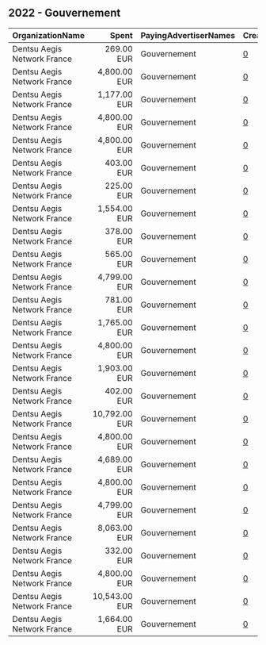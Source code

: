 ## 2022 - Gouvernement 
|OrganizationName|Spent|PayingAdvertiserNames|CreativeUrls|Impressions|Genders|AgeBrackets|CountryCodes|BillingAddresses|CandidateBallotInformation|
|:---|---:|:---|:---|---:|:---|:---|:---|:---|:---|
|Dentsu Aegis Network France|269.00 EUR|Gouvernement|[0](https://www.snap.com/political-ads/asset/aa363edd3103eea36721657462f08ab7ff1e342cc8683dbf49d39b9bbd6805ec?mediaType=jpg)|184,002||18+|france|"67 Av. de Wagram,Paris,75017,FR"||
|Dentsu Aegis Network France|4,800.00 EUR|Gouvernement|[0](https://www.snap.com/political-ads/asset/8729bd47a2fd986d679dc29e45d7679c04ad2fe0b9eb7a0fda450914bf4661a5?mediaType=jpg)|1,961,404||18+|france|"67 Av. de Wagram,Paris,75017,FR"||
|Dentsu Aegis Network France|1,177.00 EUR|Gouvernement|[0](https://www.snap.com/political-ads/asset/2eb35ff13ab3f36cf6c4c28898c576f244e3c1a29fb5f60cdceedca6e517b2b5?mediaType=mp4)|613,808||18+|france|"67 Av. de Wagram,Paris,75017,FR"||
|Dentsu Aegis Network France|4,800.00 EUR|Gouvernement|[0](https://www.snap.com/political-ads/asset/e909f8a8e8b8966aba177092d199bcccd77fbffc925d7ef9375174e545c856e1?mediaType=jpg)|2,657,729||18-34|france|"67 Av. de Wagram,Paris,75017,FR"||
|Dentsu Aegis Network France|4,800.00 EUR|Gouvernement|[0](https://www.snap.com/political-ads/asset/157909c94f72ed477edec77bcd103eb69d265d7b9ea3c9922e13918587bd874c?mediaType=jpg)|2,499,157||18-34|france|"67 Av. de Wagram,Paris,75017,FR"||
|Dentsu Aegis Network France|403.00 EUR|Gouvernement|[0](https://www.snap.com/political-ads/asset/650741430991ef75a0c0ecb458f7870867f54c8b600388b8e59ab7102d221c43?mediaType=png)|308,859||18-34|france|"67 Av. de Wagram,Paris,75017,FR"||
|Dentsu Aegis Network France|225.00 EUR|Gouvernement|[0](https://www.snap.com/political-ads/asset/501afa4694a01c01f39db3ba16d54f854268fe4281ff049f9d98119af7192911?mediaType=png)|154,476||18+|france|"67 Av. de Wagram,Paris,75017,FR"||
|Dentsu Aegis Network France|1,554.00 EUR|Gouvernement|[0](https://www.snap.com/political-ads/asset/e3eb80a28579f9ee0caa2cf52814e7896b09eb3561b417969cbc2befa98e811c?mediaType=png)|1,076,859||18+|france|"67 Av. de Wagram,Paris,75017,FR"||
|Dentsu Aegis Network France|378.00 EUR|Gouvernement|[0](https://www.snap.com/political-ads/asset/19835cf5ea14328f643716231e280233c88aed3afb9c758141529747c3ee805b?mediaType=mp4)|91,941||18+|france|"67 Av. de Wagram,Paris,75017,FR"||
|Dentsu Aegis Network France|565.00 EUR|Gouvernement|[0](https://www.snap.com/political-ads/asset/33639a6e6a13cbb60630914ada6f1bb8ab3c0ecd661ebadc4f656ad3d1f270c3?mediaType=png)|265,069||18+|france|"67 Av. de Wagram,Paris,75017,FR"||
|Dentsu Aegis Network France|4,799.00 EUR|Gouvernement|[0](https://www.snap.com/political-ads/asset/96e2d43678fb6c2bb3d3c01e925b1766830b0c0ee49f77634f25d5d8503f0f57?mediaType=jpg)|1,816,260||18+|france|"67 Av. de Wagram,Paris,75017,FR"||
|Dentsu Aegis Network France|781.00 EUR|Gouvernement|[0](https://www.snap.com/political-ads/asset/967548fc7093123dbfd09d291f026e74f72140766876239b036cc789236c529c?mediaType=mp4)|586,739||18-34|france|"67 Av. de Wagram,Paris,75017,FR"||
|Dentsu Aegis Network France|1,765.00 EUR|Gouvernement|[0](https://www.snap.com/political-ads/asset/4c3637684745abb2a9e79bcd55d57c7cd0d4f5b8bf6e18fa8237132f901f32ce?mediaType=mp4)|402,449||18+|france|"67 Av. de Wagram,Paris,75017,FR"||
|Dentsu Aegis Network France|4,800.00 EUR|Gouvernement|[0](https://www.snap.com/political-ads/asset/0ecc042202707cefe45ad4806e47632e24b8e94a24804fc02b9a46927bc62b11?mediaType=jpg)|2,129,384||18+|france|"67 Av. de Wagram,Paris,75017,FR"||
|Dentsu Aegis Network France|1,903.00 EUR|Gouvernement|[0](https://www.snap.com/political-ads/asset/26fb953d08b783acfd62a0de81bd8548eeb02a2fd0bc903caa6ba823161fc620?mediaType=mp4)|432,558||18+|france|"67 Av. de Wagram,Paris,75017,FR"||
|Dentsu Aegis Network France|402.00 EUR|Gouvernement|[0](https://www.snap.com/political-ads/asset/c4365eb84109580ac631c732462d22a67b7e5fdde831bc0739b79b3fd7780fec?mediaType=mp4)|97,734||18+|france|"67 Av. de Wagram,Paris,75017,FR"||
|Dentsu Aegis Network France|10,792.00 EUR|Gouvernement|[0](https://www.snap.com/political-ads/asset/6894355ecb28c930ab861aaf486f043d6f2618829d107e5aae893abb1debf107?mediaType=mp4)|5,881,377||18+|france|"67 Av. de Wagram,Paris,75017,FR"||
|Dentsu Aegis Network France|4,800.00 EUR|Gouvernement|[0](https://www.snap.com/political-ads/asset/d211cd6266ec1d6d00957ea2ac40ca6735289ece3bca69fd74799b312bc81497?mediaType=jpg)|2,779,364||18-34|france|"67 Av. de Wagram,Paris,75017,FR"||
|Dentsu Aegis Network France|4,689.00 EUR|Gouvernement|[0](https://www.snap.com/political-ads/asset/2799b6a33024f578a7187fd366d512684060477e8817d3c6496c941d0f1927dc?mediaType=mp4)|1,940,587||18+|france|"67 Av. de Wagram,Paris,75017,FR"||
|Dentsu Aegis Network France|4,800.00 EUR|Gouvernement|[0](https://www.snap.com/political-ads/asset/28184b8d6b9323c52e570c98beec90fdeb14ebd002af107decf67342266f9329?mediaType=jpg)|2,711,184||18-34|france|"67 Av. de Wagram,Paris,75017,FR"||
|Dentsu Aegis Network France|4,799.00 EUR|Gouvernement|[0](https://www.snap.com/political-ads/asset/7f779260321a666141d12a05abe8c846edf1903856843f5a47e927f6488072c2?mediaType=jpg)|2,765,937||18-34|france|"67 Av. de Wagram,Paris,75017,FR"||
|Dentsu Aegis Network France|8,063.00 EUR|Gouvernement|[0](https://www.snap.com/political-ads/asset/e41e7e588129ea2b495da40639cd8e482a65dddeee0135ba25bb270d487e7a93?mediaType=png)|4,615,607||18+|france|"67 Av. de Wagram,Paris,75017,FR"||
|Dentsu Aegis Network France|332.00 EUR|Gouvernement|[0](https://www.snap.com/political-ads/asset/05ca28e2ef2677434400bf4e8647e88e0c946aec74df80904c87a9f631a29a1f?mediaType=jpg)|301,454||18-34|france|"67 Av. de Wagram,Paris,75017,FR"||
|Dentsu Aegis Network France|4,800.00 EUR|Gouvernement|[0](https://www.snap.com/political-ads/asset/6c62a3a1d8b22c18e0d58ebe121e9c342c3af6edf94d9af5f02bbebd8ab340a4?mediaType=jpg)|2,939,513||18-34|france|"67 Av. de Wagram,Paris,75017,FR"||
|Dentsu Aegis Network France|10,543.00 EUR|Gouvernement|[0](https://www.snap.com/political-ads/asset/00ba446a357a2ff0d2b8911908d757f829c84470fed5ad47c346fc11335cc1ab?mediaType=mp4)|1,609,849||18+|france|"67 Av. de Wagram,Paris,75017,FR"||
|Dentsu Aegis Network France|1,664.00 EUR|Gouvernement|[0](https://www.snap.com/political-ads/asset/91374e28e144114f089371dc0793245e957d15645b910d9b5836c70fc3b16a30?mediaType=mp4)|379,000||18+|france|"67 Av. de Wagram,Paris,75017,FR"||
